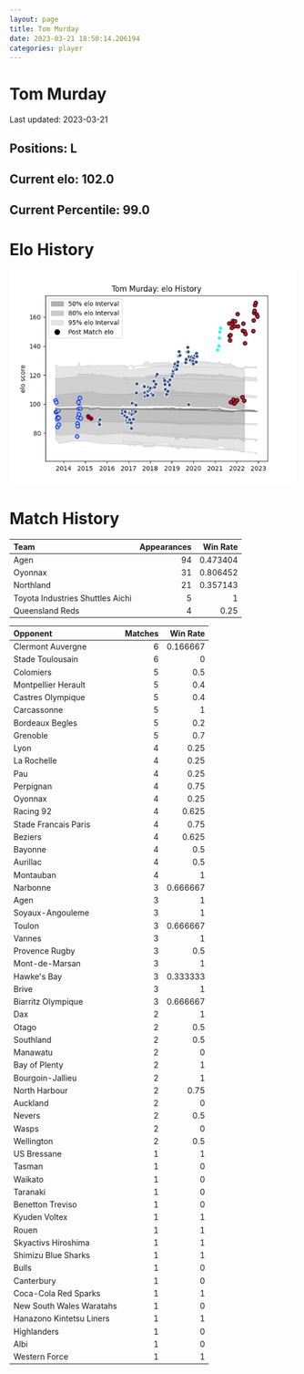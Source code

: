 ```yaml
---  
layout: page  
title: Tom Murday  
date: 2023-03-21 18:50:14.206194  
categories: player  
---
```

# Tom Murday


Last updated: 2023-03-21
## Positions: L

## Current elo: 102.0

## Current Percentile: 99.0

# Elo History


![elo history](history_TomMurday.png)
# Match History


| Team                             |   Appearances |   Win Rate |
|:---------------------------------|--------------:|-----------:|
| Agen                             |            94 |   0.473404 |
| Oyonnax                          |            31 |   0.806452 |
| Northland                        |            21 |   0.357143 |
| Toyota Industries Shuttles Aichi |             5 |   1        |
| Queensland Reds                  |             4 |   0.25     |

| Opponent                 |   Matches |   Win Rate |
|:-------------------------|----------:|-----------:|
| Clermont Auvergne        |         6 |   0.166667 |
| Stade Toulousain         |         6 |   0        |
| Colomiers                |         5 |   0.5      |
| Montpellier Herault      |         5 |   0.4      |
| Castres Olympique        |         5 |   0.4      |
| Carcassonne              |         5 |   1        |
| Bordeaux Begles          |         5 |   0.2      |
| Grenoble                 |         5 |   0.7      |
| Lyon                     |         4 |   0.25     |
| La Rochelle              |         4 |   0.25     |
| Pau                      |         4 |   0.25     |
| Perpignan                |         4 |   0.75     |
| Oyonnax                  |         4 |   0.25     |
| Racing 92                |         4 |   0.625    |
| Stade Francais Paris     |         4 |   0.75     |
| Beziers                  |         4 |   0.625    |
| Bayonne                  |         4 |   0.5      |
| Aurillac                 |         4 |   0.5      |
| Montauban                |         4 |   1        |
| Narbonne                 |         3 |   0.666667 |
| Agen                     |         3 |   1        |
| Soyaux-Angouleme         |         3 |   1        |
| Toulon                   |         3 |   0.666667 |
| Vannes                   |         3 |   1        |
| Provence Rugby           |         3 |   0.5      |
| Mont-de-Marsan           |         3 |   1        |
| Hawke's Bay              |         3 |   0.333333 |
| Brive                    |         3 |   1        |
| Biarritz Olympique       |         3 |   0.666667 |
| Dax                      |         2 |   1        |
| Otago                    |         2 |   0.5      |
| Southland                |         2 |   0.5      |
| Manawatu                 |         2 |   0        |
| Bay of Plenty            |         2 |   1        |
| Bourgoin-Jallieu         |         2 |   1        |
| North Harbour            |         2 |   0.75     |
| Auckland                 |         2 |   0        |
| Nevers                   |         2 |   0.5      |
| Wasps                    |         2 |   0        |
| Wellington               |         2 |   0.5      |
| US Bressane              |         1 |   1        |
| Tasman                   |         1 |   0        |
| Waikato                  |         1 |   0        |
| Taranaki                 |         1 |   0        |
| Benetton Treviso         |         1 |   0        |
| Kyuden Voltex            |         1 |   1        |
| Rouen                    |         1 |   1        |
| Skyactivs Hiroshima      |         1 |   1        |
| Shimizu Blue Sharks      |         1 |   1        |
| Bulls                    |         1 |   0        |
| Canterbury               |         1 |   0        |
| Coca-Cola Red Sparks     |         1 |   1        |
| New South Wales Waratahs |         1 |   0        |
| Hanazono Kintetsu Liners |         1 |   1        |
| Highlanders              |         1 |   0        |
| Albi                     |         1 |   0        |
| Western Force            |         1 |   1        |